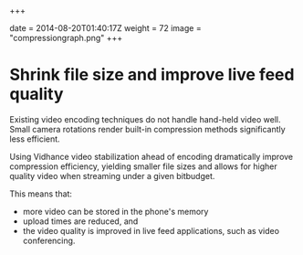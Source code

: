 +++

date = 2014-08-20T01:40:17Z
weight = 72
image = "compressiongraph.png"
+++
# Shrink file size and improve live feed quality

Existing video encoding techniques do not handle hand-held video well. Small camera rotations render built-in compression methods significantly less efficient.

Using Vidhance video stabilization ahead of encoding dramatically improve compression efficiency, yielding smaller file sizes and allows for higher quality video when streaming under a given bitbudget.

This means that:

  - more video can be stored in the phone's memory
  - upload times are reduced, and
  - the video quality is improved in live feed applications, such as video conferencing.
